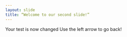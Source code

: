 ```yaml
---
layout: slide
title: “Welcome to our second slide!”
---
```

Your test is now changed
Use the left arrow to go back!
